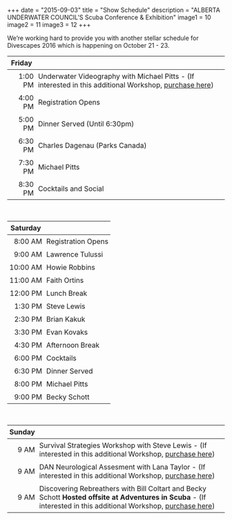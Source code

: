 +++
date        = "2015-09-03"
title       = "Show Schedule"
description = "ALBERTA UNDERWATER COUNCIL'S Scuba Conference & Exhibition"
image1 = 10
image2 = 11
image3 = 12
+++

We’re working hard to provide you with another stellar schedule for Divescapes 2016 which is happening on October 21 - 23.

<style type="text/css">
th, td { padding: 5px; }
</style>

<table>
<thead>
<tr>
<th><strong>Friday</strong></th>
<th></th></tr>
</thead>
<tbody>
<tr><td align="right">1:00 PM</td><td>Underwater Videography with Michael Pitts - (If interested in this additional Workshop, <a href="http://www.divescapes.ca/show/workshops/">purchase here</a>)</td></tr>
<tr><td align="right">4:00 PM</td><td>Registration Opens</td></tr>
<tr><td align="right">5:00 PM</td><td>Dinner Served (Until 6:30pm)</td></tr>
<tr><td align="right">6:30 PM</td><td>Charles Dagenau (Parks Canada)</td></tr>
<tr><td align="right">7:30 PM</td><td>Michael Pitts</td></tr>
<tr><td align="right">8:30 PM</td><td>Cocktails and Social</td></tr>
</tbody>
</table>
<br/>
<table>
<thead>
<tr>
<th><strong>Saturday</strong></th>
<th></th></tr>
</thead>
<tbody>
<tr><td align="right">8:00 AM</td><td>Registration Opens</td></tr>
<tr><td align="right">9:00 AM</td><td>Lawrence Tulussi</td></tr>
<tr><td align="right">10:00 AM</td><td>Howie Robbins</td></tr>
<tr><td align="right">11:00 AM</td><td>Faith Ortins</td></tr>
<tr><td align="right">12:00 PM</td><td>Lunch Break</td></tr>
<tr><td align="right">1:30 PM</td><td>Steve Lewis</td></tr>
<tr><td align="right">2:30 PM</td><td>Brian Kakuk</td></tr>
<tr><td align="right">3:30 PM</td><td>Evan Kovaks</td></tr>
<tr><td align="right">4:30 PM</td><td>Afternoon Break</td></tr>
<tr><td align="right">6:00 PM</td><td>Cocktails</td></tr>
<tr><td align="right">6:30 PM</td><td>Dinner Served</td></tr>
<tr><td align="right">8:00 PM</td><td>Michael Pitts</td></tr>
<tr><td align="right">9:00 PM</td><td>Becky Schott</td></tr>
</tbody>
</table>
<br/>
<table>
<thead>
<tr>
<th><strong>Sunday</strong></th>
<th></th></tr>
</thead>
<tbody>
<tr><td align="right">9 AM</td><td>Survival Strategies Workshop with Steve Lewis - (If interested in this additional Workshop, <a href="http://www.divescapes.ca/show/workshops/">purchase here</a>)</td></tr>
<tr><td align="right">9 AM</td><td>DAN Neurological Assesment with Lana Taylor - (If interested in this additional Workshop, <a href="http://www.divescapes.ca/show/workshops/">purchase here</a>)</td></tr>
<tr><td align="right">9 AM</td><td>Discovering Rebreathers with Bill Coltart and Becky Schott <strong>Hosted offsite at Adventures in Scuba</strong> - (If interested in this additional Workshop, <a href="http://www.divescapes.ca/show/workshops/">purchase here</a>)</td></tr>
</tbody>
</table>
